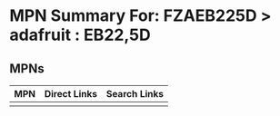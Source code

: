 



# MPN Summary For: FZAEB225D > adafruit : EB22,5D

## MPNs
  

|MPN|Direct Links|Search Links|
| :--- | :--- | :--- |
||||
